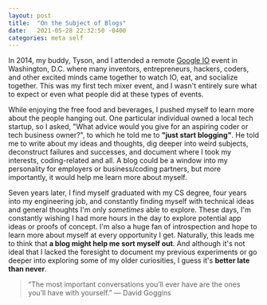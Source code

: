 ```yaml
---
layout: post
title:  "On the Subject of Blogs"
date:   2021-05-28 22:32:50 -0400
categories: meta self
---
```


In 2014, my buddy, Tyson, and I attended a remote [Google IO](https://events.google.com/io) event in Washington, D.C. where many inventors, entrepreneurs, hackers, coders, and other excited minds came together to watch IO, eat, and socialize together. This was my first tech mixer event, and I wasn't entirely sure what to expect or even what people did at these types of events.

While enjoying the free food and beverages, I pushed myself to learn more about the people hanging out. One particular individual owned a local tech startup, so I asked, "What advice would you give for an aspiring coder or tech business owner?", to which he told me to **"just start blogging"**. He told me to write about my ideas and thoughts, dig deeper into weird subjects, deconstruct failures and successes, and document where I took my interests, coding-related and all. A blog could be a window into my personality for employers or business/coding partners, but more importantly, it would help me learn more about myself.

Seven years later, I find myself graduated with my CS degree, four years into my engineering job, and constantly finding myself with technical ideas and general thoughts I'm only *sometimes* able to explore. These days, I'm constantly wishing I had more hours in the day to explore potential app ideas or proofs of concept. I'm also a huge fan of introspection and  hope to learn more about myself at every opportunity I get. Naturally, this leads me to think that **a blog might help me sort myself out**. And although it's not ideal that I lacked the foresight to document my previous experiments or go deeper into exploring some of my older curiosities, I guess it's **better late than never**.

> “The most important conversations you’ll ever have are the ones you’ll have with yourself.” — David Goggins